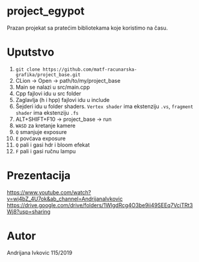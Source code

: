 # project_egypot
Prazan projekat sa pratećim bibliotekama koje koristimo na času. 

# Uputstvo
1. `git clone https://github.com/matf-racunarska-grafika/project_base.git`
2. CLion -> Open -> path/to/my/project_base
3. Main se nalazi u src/main.cpp
4. Cpp fajlovi idu u src folder
5. Zaglavlja (h i hpp) fajlovi idu u include
6. Šejderi idu u folder shaders. `Vertex shader` ima ekstenziju `.vs`, `fragment shader` ima ekstenziju `.fs`
7. ALT+SHIFT+F10 -> project_base -> run
8. `WASD` za kretanje kamere
9. `Q` smanjuje exposure
10. `E` povćava exposure
11. `Q` pali i gasi hdr i bloom efekat
12. `F` pali i gasi ručnu lampu


# Prezentacija
https://www.youtube.com/watch?v=wj4bZ_4U7ok&ab_channel=AndrijanaIvkovic
https://drive.google.com/drive/folders/1WlgdRcg4O3be9ii49SEEq7VciTRt3Wj8?usp=sharing

# Autor
Andrijana Ivkovic 115/2019



